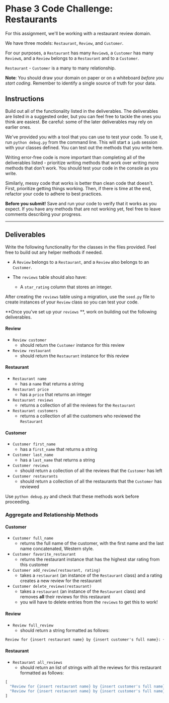 # Phase 3 Code Challenge: Restaurants

For this assignment, we'll be working with a restaurant review domain.

We have three models: `Restaurant`, `Review`, and `Customer`.

For our purposes, a `Restaurant` has many `Review`s, a `Customer` has many
`Review`s, and a `Review` belongs to a `Restaurant` and to a `Customer`.

`Restaurant` - `Customer` is a many to many relationship.

**Note**: You should draw your domain on paper or on a whiteboard _before you
start coding_. Remember to identify a single source of truth for your data.

## Instructions

Build out all of the functionality listed in the deliverables. The deliverables are listed
in a suggested order, but you can feel free to tackle the ones you think are
easiest. Be careful: some of the later deliverables may rely on earlier ones.

We've provided you with a tool that you can use to test your code. To use it,
run `python debug.py` from the command line. This will start a `ipdb` session with
your classes defined. You can test out the methods that you write here. 

Writing error-free code is more important than completing all of the
deliverables listed - prioritize writing methods that work over writing more
methods that don't work. You should test your code in the console as you write.

Similarly, messy code that works is better than clean code that doesn't. First,
prioritize getting things working. Then, if there is time at the end, refactor
your code to adhere to best practices.

**Before you submit!** Save and run your code to verify that it works as you
expect. If you have any methods that are not working yet, feel free to leave
comments describing your progress.

***

## Deliverables

Write the following functionality for the classes in the files provided. Feel free to build out any helper methods if needed.


- A `Review` belongs to a `Restaurant`, and a `Review` also belongs to an `Customer`.

- The `reviews` table should also have:
  - A `star_rating` column that stores an integer.

After creating the `reviews` table using a migration, use the `seed.py` file to
create instances of your `Review` class so you can test your code.

**Once you've set up your `reviews` **, work on building out the following
deliverables.

#### Review

- `Review customer`
  - should return the `Customer` instance for this review
- `Review restaurant`
  - should return the `Restaurant` instance for this review

#### Restaurant

- `Restaurant name`
  - has a `name` that returns a string
- `Restaurant price`
  - has a `price` that returns an integer
- `Restaurant reviews`
  - returns a collection of all the reviews for the `Restaurant`
- `Restaurant customers`
  - returns a collection of all the customers who reviewed the `Restaurant`

#### Customer
- `Customer first_name` 
  - has a `first_name` that returns a string
- `Customer last_name`
  - has a `last_name` that returns a string
- `Customer reviews`
  - should return a collection of all the reviews that the `Customer` has left
- `Customer restaurants`
  - should return a collection of all the restaurants that the `Customer` has reviewed

Use `python debug.py` and check that these methods work before proceeding. 

### Aggregate and Relationship Methods

#### Customer

- `Customer full_name`
  - returns the full name of the customer, with the first name and the last name concatenated, Western style.
- `Customer favorite_restaurant`
  - returns the restaurant instance that has the highest star rating from this customer
- `Customer add_review(restaurant, rating)`
  - takes a `restaurant` (an instance of the `Restaurant` class) and a rating creates a new review for the restaurant
- `Customer delete_reviews(restaurant)`
  - takes a `restaurant` (an instance of the `Restaurant` class) and removes **all** their reviews for this restaurant
  - you will have to delete entries from the `reviews` to get this to work!

#### Review

- `Review full_review`
  - should return a string formatted as follows:

```txt
Review for {insert restaurant name} by {insert customer's full name}: {insert review star_rating} stars.
```

#### Restaurant

- `Restaurant all_reviews`
  - should return an list of strings with all the reviews for this restaurant
    formatted as follows:

```py
[
  "Review for {insert restaurant name} by {insert customer's full name}: {insert review star_rating} stars.",
  "Review for {insert restaurant name} by {insert customer's full name}: {insert review star_rating} stars.",
]
```

